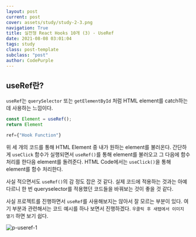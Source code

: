 ```yaml
---
layout: post
current: post
cover: assets/study/study-2-3.png
navigation: True
title: 실전형 React Hooks 10개 (3) - UseRef
date: 2021-08-08 03:01:04
tags: study
class: post-template
subclass: "post"
author: CodePurple
---
```


## useRef란?

`useRef`는 `querySelector` 또는 `getElementById` 처럼 HTML element를 catch하는데 사용하는 느낌이다. <!--break-->

```javascript
const Element = useRef();
return Element

ref={"Hook Function"}
```

위 세 개의 코드를 통해 HTML Element 중 내가 원하는 element를 불러온다. 간단하게 `useClick` 함수가 실행되면서 `useRef()`를 통해 element를 불러오고 그 다음에 함수 처리를 한다음 element를 돌려준다. HTML Code에서는 `useClick()`을 통해 element를 함수 처리한다. <br>

사실 적으면서도 `useRef()`의 감 정도 잡은 것 같다. 실제 코드에 적용하는 것과는 아예 다르니 한 번 queryselector를 적용했던 코드들을 바꿔보는 것이 좋을 것 같다.
<br>

사실 프로젝트를 진행하면서 `useRef`를 사용해보지는 않아서 잘 모르는 부분이 있다. 여기 부분과 관련해서는 코드 예시를 하나 보면서 진행하겠다. `우클릭 후 새탭에서 이미지 열기` 하면 보기 쉽다.

![p-useref-1](https://user-images.githubusercontent.com/73425926/129316318-333bb1b6-67b2-4fd0-8a7d-158fc3cfab49.jpg)

